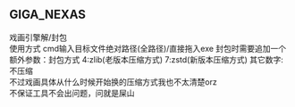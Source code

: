 ## GIGA_NEXAS  
戏画引擎解/封包  
使用方式 cmd输入目标文件绝对路径(全路径)/直接拖入exe
封包时需要追加一个额外参数：封包方式 4:zlib(老版本压缩方式) 7:zstd(新版本压缩方式) 其它数字:不压缩  
不过戏画具体从什么时候开始换的压缩方式我也不太清楚orz  
不保证工具不会出问题，问就是屎山